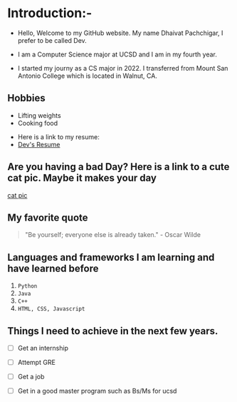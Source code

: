 # Introduction:-
- Hello, Welcome to my GitHub website. My name Dhaivat Pachchigar, I prefer to be called Dev.
- I am a Computer Science major at UCSD and I am in my fourth year. 

- I started my journy as a CS major in 2022. I transferred from Mount San Antonio College which is located in Walnut, CA.
## **Hobbies**
- Lifting weights
- Cooking food

* Here is a link to my resume:
* [Dev's Resume](https://drive.google.com/file/d/19phNBsDDrdsiesPF8QIvaE4QHqDy1nQE/view?usp=sharing)

##  Are you having a bad Day? Here is a link to a cute cat pic. Maybe it makes your day
[cat pic](catpic.md)

## My favorite quote
> "Be yourself; everyone else is already taken." - Oscar Wilde

## Languages and frameworks I am learning and have learned before
1. `Python`
2. `Java`
3. `C++`
4. `HTML, CSS, Javascript`

## Things I need to achieve in the next few years. 
- [ ] Get an internship
- [ ] Attempt GRE
- [ ] Get a job
- [ ] Get in a good master program such as Bs/Ms for ucsd



